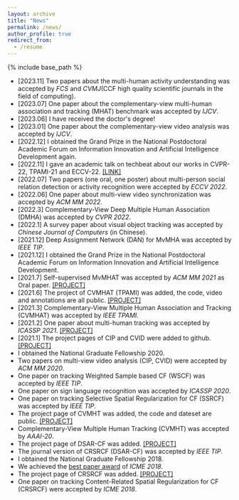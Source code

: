 ```yaml
---
layout: archive
title: "News"
permalink: /news/
author_profile: true
redirect_from:
  - /resume
---
```


{% include base_path %}
* [2023.11] Two papers about the multi-human activity understanding was accepted by _FCS_ and _CVMJ_(CCF high quality scientific journals in the field of computing).
* [2023.07] One paper about the complementary-view multi-human association and tracking (MHAT) benchmark was accepted by _IJCV_.
* [2023.06] I have received the doctor's degree! 
* [2023.01] One paper about the complementary-view video analysis was accepted by _IJCV_.
* [2022.12] I obtained the Grand Prize in the National Postdoctoral Academic Forum on Information Innovation and Artificial Intelligence Development again.
* [2022.11] I gave an academic talk on techbeat about our works in CVPR-22, TPAMI-21 and ECCV-22. [[LINK]](https://www.techbeat.net/talk-info?id=730)
* [2022.07] Two papers (one oral, one poster) about multi-person social relation detection or activity recognition were accepted by _ECCV 2022_.
* [2022.06] One paper about multi-view video synchronization was accepted by _ACM MM 2022_.
* [2022.3] Complementary-View Deep Multiple Human Association (DMHA) was accepted by _CVPR 2022_.
* [2022.1] A survey paper about visual object tracking was accepted by _Chinese Journal of Computers_ (in Chinese).
* [2021.12] Deep Assignment Network (DAN) for MvMHA was accepted by _IEEE TIP_.
* [2021.12] I obtained the Grand Prize in the National Postdoctoral Academic Forum on Information Innovation and Artificial Intelligence Development.
* [2021.7] Self-supervised MvMHAT was accepted by _ACM MM 2021_ as Oral paper. [[PROJECT]](https://github.com/realgump/MvMHAT)
* [2021.6] The project of CVMHAT (TPAMI) was added, the code, video and annotations are all public. [[PROJECT]](https://github.com/RuizeHan/CVMHAT)
* [2021.3] Complementary-View Multiple Human Association and Tracking (CVMHAT) was accepted by _IEEE TPAMI_.
* [2021.2] One paper about multi-human tracking was accepted by _ICASSP 2021_. [[PROJECT]](https://github.com/github19970909/NSMHT)
* [2021.1] The project pages of CIP and CVID were added to github. [[PROJECT]](https://github.com/RuizeHan)
* I obtained the National Graduate Fellowship 2020.
* Two papers on multi-view video analysis (CIP, CVID) were accepted by _ACM MM 2020_.
* One paper on tracking Weighted Sample based CF (WSCF) was accepted by _IEEE TIP_.
* One paper on sign language recognition was accepted by _ICASSP 2020_.
* One paper on tracking Selective Spatial Regularization for CF (SSRCF) was accepted by _IEEE TIP_.
* The project page of CVMHT was added, the code and dateset are public. [[PROJECT]](https://github.com/RuizeHan/CVMHT)
* Complementary-View Multiple Human Tracking (CVMHT) was accepted by _AAAI-20_.
* The project page of DSAR-CF was added. [[PROJECT]](https://github.com/RuizeHan/DSAR-CF)
* The journal version of CRSRCF (DSAR-CF) was accepted by _IEEE TIP_.
* I obtained the National Graduate Fellowship 2018.
* We achieved the [best paper award](http://www.icme2018.org/conf_awards) of _ICME 2018_.
* The project page of CRSRCF was added. [[PROJECT]](https://github.com/RuizeHan/CRSRCF)
* One paper on tracking Content-Related Spatial Regularization for CF (CRSRCF) were accepted by _ICME 2018_.


